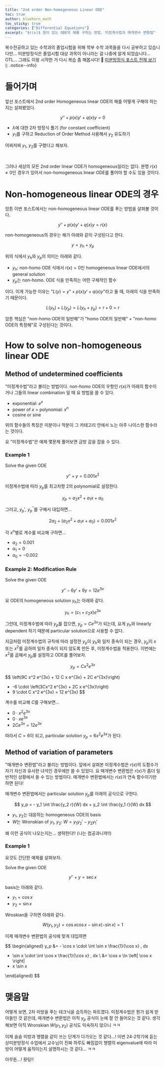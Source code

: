 ```yaml
---
title: "2nd order Non-homogeneous Linear ODE"
toc: true
author: bluehorn_math
toc_sticky: true
categories: ["Differential Equations"]
excerpt: "$r(x)$ 항이 있는 ODE의 해를 구하는 방법. 미정계수법과 매개변수 변환법"
---
```


복수전공하고 있는 수학과의 졸업시험을 위해 학부 수학 과목들을 다시 공부하고 있습니다만... 미분방정식은 졸업시험 대상 과목이 아니라는 걸 나중에 알게 되었습니다... OTL... 그래도 이왕 시작한 거 다시 복습 좀 해봅시다! 🏃 [미분방정식 포스트 전체 보기](/categories/differential-equations)
{: .notice--info}

# 들어가며

앞선 포스트에서 2nd order Homogeneous linear ODE의 해를 어떻게 구해야 하는지는 살펴봤었다.

<div class="definition" markdown="1">

$$
y'' + p(x) y' + q(x) y = 0
$$

</div>

- $\lambda$에 대한 2차 방정식 풀기 (for constant coefficient)
- $y_1$를 구하고 Reduction of Order Method 사용해서 $y_2$ 유도하기

어찌저찌 $y_1$, $y_2$를 구했다고 해보자.

<br/>

그러나 세상의 모든 2nd order linear ODE가 homogeneous일리는 없다. 분명 $r(x) \ne 0$인 경우가 있어서 non-homogeneous linear ODE를 풀어야 할 수도 있을 것이다.

# Non-homogeneous linear ODE의 경우

암튼 이번 포스트에서는 non-homogeneous linear ODE를 푸는 방법을 살펴볼 것이다.

<div class="definition" markdown="1">

$$
y'' + p(x) y' + q(x) y = r(x)
$$

</div>

non-homogeneous의 경우는 해가 아래와 같이 구성된다고 한다.

<div class="definition" markdown="1">

$$
y = y_h + y_p
$$

</div>

위의 식에서 $y_h$와 $y_p$의 의미는 아래와 같다.

- $y_h$: non-homo ODE 식에서 $r(x) = 0$인 homogeneous linear ODE에서의 general solution
- $y_p$는 non-homo. ODE 식을 만족하는 어떤 구체적인 함수

이다. 이게 가능한 이유는 "$L(y) = y'' + p(x) y' + q(x) y$"라고 둘 때, 아래의 식을 만족하기 때문이다.

$$
L(y_h) + L(y_p) = L(y_h + y_p) = r + 0 = r
$$

암튼 핵심은 "non-homo ODE의 일반해"가 "homo ODE의 일반해" + "non-homo ODE의 특정해"로 구성된다는 것이다.


# How to solve non-homogeneous linear ODE

## Method of undetermined coefficients

"미정계수법"라고 불리는 방법이다. non-homo ODE의 우항인 $r(x)$가 아래의 함수이거나 그들의 linear combination 일 때 요 방법을 쓸 수 있다.

- exponential: $e^x$
- power of $x$ = polynomial: $x^n$
- cosine or sine

위의 함수들의 특징은 미분이나 적분이 그 카테고리 안에서 노는 아주 나이스한 함수라는 것이다.

요 "미정계수법"은 예제 몇문제 풀어보면 금방 감을 잡을 수 있다.

### Example 1

<div class="problem" markdown="1">

Solve the given ODE

$$
y'' + y = 0.001 x^2
$$

</div>

<div class="proof" markdown="1">

미정계수법에 따라 $y_p$를 최고차항 2의 polynomial로 설정한다.

$$
y_p = a_2 x^2 + a_1 x + a_0
$$

그러고, $y_p'$, $y_p^{\prime \prime}$를 구해서 대입하면...

$$
2a_2 + (a_2 x^2 + a_1 x + a_0) = 0.001 x^2
$$

각 $x^n$별로 계수를 비교해 구하면...

- $a_2 = 0.001$
- $a_1 = 0$
- $a_0 = - 0.002$

</div>

### Example 2: Modification Rule

<div class="problem" markdown="1">

Solve the given ODE

$$
y'' - 6 y' + 9 y = 12 e^{3x}
$$

</div>

<div class="proof" markdown="1">

요 ODE의 homogeneous solution $y_h$는 아래와 같다.

$$
y_h = (c_1 + c_2 x) e^{3x}
$$

그런데, 미정계수법에 따라 $y_p$를 잡으면, $y_p = C e^{3x}$가 되는데, 요게 $y_h$와 linearly dependent 하기 때문에 particular solution으로 사용할 수 없다.

지금처럼 미정계수법의 규칙에 따라 설정한 $y_p$이 $y_h$와 일차 종속이 되는 경우, $y_p$이 $x$ 또는 $x^2$를 곱하여 일차 종속이 되지 않도록 만든 후, 미정계수법을 적용한다. 이번에는 $x^2$를 곱해서 $y_p$를 설정하고 ODE를 풀어보자.

$$
y_p = C x^2 e^{3x}
$$

$$
\left(9C x^2 e^{3x} + 12 C x e^{3x} + 2C e^{3x}\right)
+ -6 \cdot \left(3Cx^2 e^{3x} + 2C x e^{3x}\right)
+ 9 \cdot C x^2 e^{3x} = 12 e^{3x}
$$

계수를 비교해 $C$를 구해보면...

- $0 \cdot x^2 e^{3x}$
- $0 \cdot x e^{3x}$
- $2 C e^{3x} = 12 e^{3x}$

따라서 $C = 6$이 되고, particular solution $y_p = 6 x^2 e^{3x}$가 된다.

</div>


## Method of variation of parameters

"매개변수 변환법"라고 불리는 방법이다. 앞에서 살펴본 미정계수법은 $r(x)$의 도함수가 자기 자신과 유사한 녀석인 경우에만 쓸 수 있었다. 요 매개변수 변환법은 $r(x)$가 좀더 일반적인 상황에서 쓸 수 있는 방법이다. 매개변수 변환법에서는 $r(x)$가 연속 함수이기만 하면 된다!

매개변수 변환법에서는 particular solution $y_p$를 아래의 공식으로 구한다.

<div class="definition" markdown="1">

$$
y_p = - y_1 \int \frac{y_2 r}{W} dx + y_2 \int \frac{y_1 r}{W} dx
$$

- $y_1$, $y_2$는 대응하는 homogeneous ODE의 basis
- $W$는 Wronskian of $y_1$, $y_2$: $W = y_1 y_2' - y_2 y_1'$

</div>

왜 이런 공식이 나오는지는... 생략한다!! (나는 컴공과니까!!)

### Example 1

요것도 간단한 예제를 살펴보자.

<div class="problem" markdown="1">

Solve the given ODE

$$
y'' + y = \sec x
$$

</div>

<div class="proof" markdown="1">

basis는 아래와 같다.

- $y_1 = \cos x$
- $y_2 = \sin x$

Wroskian을 구하면 아래와 같다.

$$
W(y_1, y_2) = \cos x \cos x - \sin x (- \sin x) = 1
$$

이제 매개변수 변환법의 공식에 맞게 대입하면

$$
\begin{aligned}
y_p
&= - \cos x \cdot \int \sin x \frac{1}{\cos x} \, dx
+ \sin x \cdot \int \cos x \frac{1}{\cos x} \, dx \\
&= \cos x \ln \left| \cos x \right|
+ x \sin x

\end{aligned}
$$

</div>

# 맺음말

어떻게 보면, 2차 미방을 푸는 테크닉을 습득하는 파트였다. 미정계수법은 뭔가 쉽게 받아들인 것 같은데, 매개변수 변환법은 아직 $y_p$ 공식이 눈에 잘 안 들어오는 것 같다. 생각해보면 아직 Wronskian $W(y_1, y_2)$ 공식도 익숙하지 않으니 ㅋㅋ

이제 슬슬 미방과 행렬을 같이 쓰는 단계가 다가오는 것 같다...! 이번 24-2학기에 듣는 상미분방정식 수업에서 교수님이 진짜 하루도 빠짐없이 행렬의 eigenvalue에 따라 미방이 어떻게 움직이는지 설명하시는 것 같다... ㅋㅋ

아무튼...! 홧팅!!
